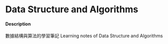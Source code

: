 # Data Structure and Algorithms

#### Description
數據結構與算法的學習筆記
Learning notes of Data Structure and Algorithms

